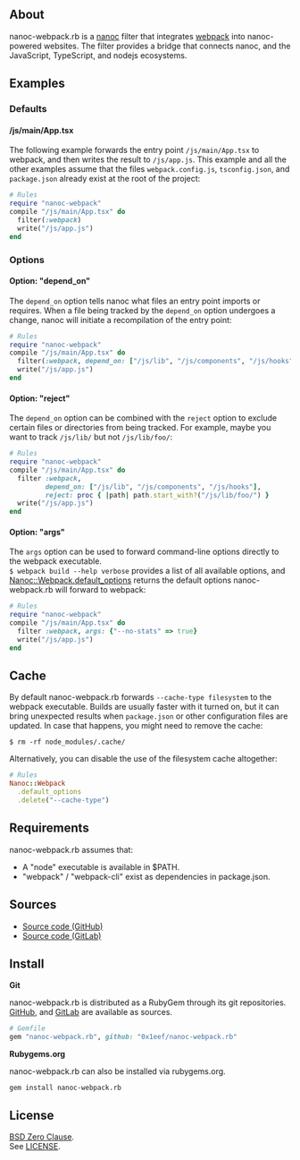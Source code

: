 ## About

nanoc-webpack.rb is a
[nanoc](https://nanoc.app)
filter
that integrates
[webpack](https://webpack.js.org/)
into nanoc-powered websites. The filter provides a bridge that
connects nanoc, and the JavaScript, TypeScript, and nodejs ecosystems.

## Examples

### Defaults

#### /js/main/App.tsx

The following example forwards the entry point `/js/main/App.tsx` to webpack,
and then writes the result to `/js/app.js`. This example and all the other
examples assume that the files `webpack.config.js`, `tsconfig.json`, and
`package.json` already exist at the root of the project:

``` ruby
# Rules
require "nanoc-webpack"
compile "/js/main/App.tsx" do
  filter(:webpack)
  write("/js/app.js")
end
```

### Options

#### Option: "depend_on"

The `depend_on` option tells nanoc what files an entry point imports or requires.
When a file being tracked by the `depend_on` option undergoes a change, nanoc
will initiate a recompilation of the entry point:

```ruby
# Rules
require "nanoc-webpack"
compile "/js/main/App.tsx" do
  filter(:webpack, depend_on: ["/js/lib", "/js/components", "/js/hooks"])
  write("/js/app.js")
end
```

#### Option: "reject"

The `depend_on` option can be combined with the `reject` option to exclude
certain files or directories from being tracked. For example, maybe you want
to track `/js/lib/` but not `/js/lib/foo/`:

```ruby
# Rules
require "nanoc-webpack"
compile "/js/main/App.tsx" do
  filter :webpack,
         depend_on: ["/js/lib", "/js/components", "/js/hooks"],
         reject: proc { |path| path.start_with?("/js/lib/foo/") }
  write("/js/app.js")
end
```

#### Option: "args"

The `args` option can be used to forward command-line options directly
to the webpack executable.
<br>
`$ webpack build --help verbose` provides a list of all available options,
and
[Nanoc::Webpack.default_options](https://0x1eef.github.io/x/nanoc-webpack.rb/Nanoc/Webpack.html#default_options-class_method)
returns the default options nanoc-webpack.rb will forward to webpack:

```ruby
# Rules
require "nanoc-webpack"
compile "/js/main/App.tsx" do
  filter :webpack, args: {"--no-stats" => true}
  write("/js/app.js")
end
```

## Cache

By default nanoc-webpack.rb forwards `--cache-type filesystem` to the
webpack executable. Builds are usually faster with it turned on, but
it can bring unexpected results when `package.json` or other configuration
files are updated. In case that happens, you might need to remove the cache:

    $ rm -rf node_modules/.cache/

Alternatively, you can disable the use of the filesystem cache altogether:

``` ruby
# Rules
Nanoc::Webpack
  .default_options
  .delete("--cache-type")
```

## Requirements

nanoc-webpack.rb assumes that:

* A "node" executable is available in $PATH.
* "webpack" / "webpack-cli" exist as dependencies in package.json.

## Sources

* [Source code (GitHub)](https://github.com/0x1eef/nanoc-webpack.rb)
* [Source code (GitLab)](https://gitlab.com/0x1eef/nanoc-webpack.rb)

## <a id='install'>Install</a>

**Git**

nanoc-webpack.rb is distributed as a RubyGem through its git repositories. <br>
[GitHub](https://github.com/0x1eef/nanoc-webpack.rb),
and
[GitLab](https://gitlab.com/0x1eef/nanoc-webpack.rb)
are available as sources.

```ruby
# Gemfile
gem "nanoc-webpack.rb", github: "0x1eef/nanoc-webpack.rb"
```

**Rubygems.org**

nanoc-webpack.rb can also be installed via rubygems.org.

    gem install nanoc-webpack.rb

## License

[BSD Zero Clause](https://choosealicense.com/licenses/0bsd/).
<br>
See [LICENSE](./LICENSE).
